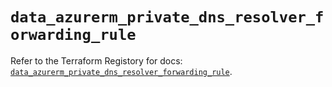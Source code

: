 # `data_azurerm_private_dns_resolver_forwarding_rule`

Refer to the Terraform Registory for docs: [`data_azurerm_private_dns_resolver_forwarding_rule`](https://registry.terraform.io/providers/hashicorp/azurerm/3.53.0/docs/data-sources/private_dns_resolver_forwarding_rule).
